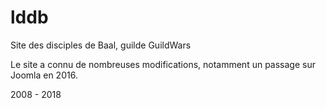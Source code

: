 # lddb
Site des disciples de Baal, guilde GuildWars

Le site a connu de nombreuses modifications, notamment un passage sur Joomla en 2016.

2008 - 2018
